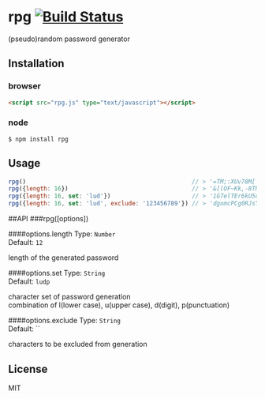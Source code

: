 # rpg [![Build Status](https://travis-ci.org/mrhooray/rpg.png?branch=master)](https://travis-ci.org/mrhooray/rpg)
(pseudo)random password generator

## Installation
### browser
```html
<script src="rpg.js" type="text/javascript"></script>
```
### node
```shell
$ npm install rpg
```

## Usage
```javascript
rpg()                                               // > '=TM;:XUv78M['
rpg({length: 16})                                   // > '&[(OF~Kk,-8TNF0H'
rpg({length: 16, set: 'lud'})                       // > '1G7elTEr6kU5dWBP'
rpg({length: 16, set: 'lud', exclude: '123456789'}) // > 'dgomcPCg0RJsYWrx'
```

##API
###rpg([options])

####options.length
Type: `Number`  
Default: `12`

length of the generated password

####options.set
Type: `String`  
Default: `ludp`

character set of password generation  
combination of l(lower case), u(upper case), d(digit), p(punctuation)

####options.exclude
Type: `String`  
Default: ``

characters to be excluded from generation

## License
MIT
